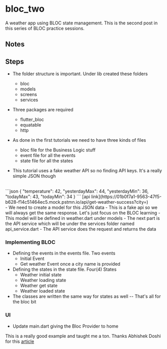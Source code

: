 # bloc_two

A weather app using BLOC state management. This is the second post in this series of BLOC practice sessions.

## Notes


## Steps
- The folder structure is important. Under lib created these folders
    - bloc
    - models
    - screens
    - services
- Three packages are required 
    - flutter_bloc
    - equatable
    - http

- As done in the first tutorials we need to have three kinds of files
    - bloc file for the Business Logic stuff
    - event file for all the events
    - state file for all the states
- This tutorial uses a fake weather API so no finding API keys. It's a really simple JSON though
<br>
```json
{
    "temperature": 42,
    "yesterdayMax": 44,
    "yesterdayMin": 36,
    "todayMax": 43,
    "todayMin": 34
}
```
[api link](https://01b0f7a1-9563-47f5-b628-f14c51464ec5.mock.pstmn.io/api/get-weather-success?city=)
<br>
- We need to create a model for this JSON data
- This is a fake api so we will always get the same response. Let's just focus on the BLOC learning 
- This model will be defined in weather.dart under models
- The next part is the API service which will be under the services folder named api_service.dart
- The API service does the request and returns the data 

### Implementing BLOC

- Defining the events in the events file. Two events 
    - Initial Event 
    - Get weather Event once a city name is provided
- Defining the states in the state file. Four(4) States 
    - Weather initial state
    - Weather loading state
    - Weather get state
    - Weather loaded state
- The classes are written the same way for states as well
-- That's all for the bloc bit

### UI 

- Update main.dart giving the Bloc Provider to home

This is a really good example and taught me a ton. Thanks Abhishek Doshi for this [article](https://abhishekdoshi26.medium.com/bloc-pattern-in-flutter-part-2-b1c97be8cff3)

